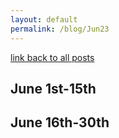 ```yaml
---
layout: default
permalink: /blog/Jun23
---
```


[link back to all posts](https://alxwen711.github.io/blog)

## June 1st-15th


## June 16th-30th

